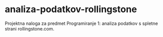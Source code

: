 # analiza-podatkov-rollingstone
Projektna naloga za predmet Programiranje 1: analiza podatkov s spletne strani rollingstone.com.

